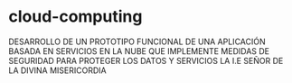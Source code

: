 # cloud-computing
DESARROLLO DE UN PROTOTIPO FUNCIONAL DE UNA APLICACIÓN BASADA EN SERVICIOS EN LA NUBE QUE IMPLEMENTE MEDIDAS DE SEGURIDAD PARA PROTEGER LOS DATOS Y SERVICIOS LA I.E SEÑOR DE LA DIVINA MISERICORDIA 
